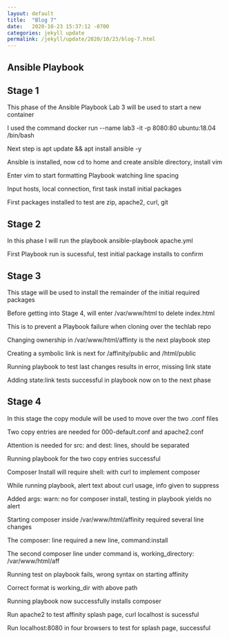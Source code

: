 ```yaml
---
layout: default
title:  "Blog 7"
date:   2020-10-23 15:37:12 -0700
categories: jekyll update
permalink: /jekyll/update/2020/10/23/blog-7.html
---
```


## Ansible Playbook

## Stage 1

This phase of the Ansible Playbook Lab 3 will be used to start a new container 

I used the command docker run --name lab3 -it -p 8080:80 ubuntu:18.04 /bin/bash

Next step is apt update && apt install ansible -y

Ansible is installed, now cd to home and create ansible directory, install vim

Enter vim to start formatting Playbook watching line spacing 

Input hosts, local connection, first task install initial packages

First packages installed to test are zip, apache2, curl, git

## Stage 2

In this phase I will run the playbook ansible-playbook apache.yml

First Playbook run is sucessful, test initial package installs to confirm

## Stage 3

This stage will be used to install the remainder of the initial required packages 

Before getting into Stage 4, will enter /var/www/html to delete index.html

This is to prevent a Playbook failure when cloning over the techlab repo

Changing ownership in /var/www/html/affinty is the next playbook step

Creating a symbolic link is next for /affinity/public and /html/public

Running playbook to test last changes results in error, missing link state

Adding state:link tests successful in playbook now on to the next phase

## Stage 4

In this stage the copy module will be used to move over the two .conf files

Two copy entries are needed for 000-default.conf and apache2.conf

Attention is needed for src: and dest: lines, should be separated 

Running playbook for the two copy entries successful 

Composer Install will require shell: with curl to implement composer

While running playbook, alert text about curl usage, info given to suppress

Added args: warn: no for composer install, testing in playbook yields no alert

Starting composer inside /var/www/html/affinity required several line changes

The composer: line required a new line, command:install

The second composer line under command is, working_directory: /var/www/html/aff

Running test on playbook fails, wrong syntax on starting affinity

Correct format is working_dir with above path 

Running playbook now successfully installs composer

Run apache2 to test affinity splash page, curl localhost is sucessful

Run localhost:8080 in four browsers to test for splash page, successful
